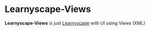 Learnyscape-Views
================
**Learnyscape-Views** is just [Learnyscape](https://github.com/muammarahlnn/Learnyscape) with UI using Views (XML)
